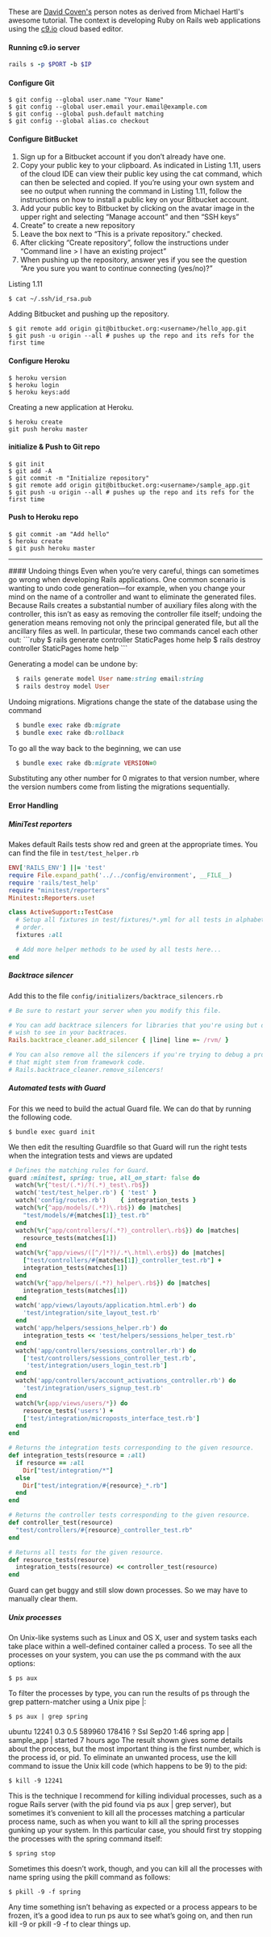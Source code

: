 These are [David Coven's](github.com/mrcoven94) person notes as derived from Michael Hartl's awesome tutorial. The context is developing Ruby on Rails web applications using the [c9.io](c9.io) cloud based editor.

#### Running c9.io server
```ruby
rails s -p $PORT -b $IP
```

#### Configure Git
```git
$ git config --global user.name "Your Name"
$ git config --global user.email your.email@example.com
$ git config --global push.default matching
$ git config --global alias.co checkout
```
#### Configure BitBucket
1. Sign up for a Bitbucket account if you don’t already have one.
2. Copy your public key to your clipboard. As indicated in Listing 1.11, users of the cloud IDE can view their public key using the cat command, which can then be selected and copied. If you’re using your own system and see no output when running the command in Listing 1.11, follow the instructions on how to install a public key on your Bitbucket account.
3. Add your public key to Bitbucket by clicking on the avatar image in the upper right and selecting “Manage account” and then “SSH keys” 
4. Create” to create a new repository 
5. Leave the box next to “This is a private repository.” checked. 
6. After clicking “Create repository”, follow the instructions under “Command line > I have an existing project”
7. When pushing up the repository, answer yes if you see the question “Are you sure you want to continue connecting (yes/no)?”

Listing 1.11 
```git 
$ cat ~/.ssh/id_rsa.pub
```
Adding Bitbucket and pushing up the repository.
```git 
$ git remote add origin git@bitbucket.org:<username>/hello_app.git
$ git push -u origin --all # pushes up the repo and its refs for the first time
```

#### Configure Heroku
```git
$ heroku version
$ heroku login
$ heroku keys:add
```
Creating a new application at Heroku.
```
$ heroku create
git push heroku master
```

#### initialize  & Push to Git repo
```git
$ git init
$ git add -A
$ git commit -m "Initialize repository"
$ git remote add origin git@bitbucket.org:<username>/sample_app.git
$ git push -u origin --all # pushes up the repo and its refs for the first time
```
#### Push to Heroku repo
```git
$ git commit -am "Add hello"
$ heroku create
$ git push heroku master
```

<hr>
#### Undoing things
Even when you’re very careful, things can sometimes go wrong when developing Rails applications. One common scenario is wanting to undo code generation—for example, when you change your mind on the name of a controller and want to eliminate the generated files. Because Rails creates a substantial number of auxiliary files along with the controller, this isn’t as easy as removing the controller file itself; undoing the generation means removing not only the principal generated file, but all the ancillary files as well.  In particular, these two commands cancel each other out:
```ruby
  $ rails generate controller StaticPages home help
  $ rails destroy  controller StaticPages home help
```

Generating a model can be undone by:
```ruby
  $ rails generate model User name:string email:string
  $ rails destroy model User

```

Undoing migrations. Migrations change the state of the database using the command
```ruby
  $ bundle exec rake db:migrate
  $ bundle exec rake db:rollback
```
To go all the way back to the beginning, we can use
```ruby
  $ bundle exec rake db:migrate VERSION=0
```
Substituting any other number for 0 migrates to that version number, where the version numbers come from listing the migrations sequentially.

#### Error Handling
##### MiniTest reporters
Makes default Rails tests show red and green at the appropriate times. You can find the file in ```test/test_helper.rb```
```ruby
ENV['RAILS_ENV'] ||= 'test'
require File.expand_path('../../config/environment', __FILE__)
require 'rails/test_help'
require "minitest/reporters"
Minitest::Reporters.use!

class ActiveSupport::TestCase
  # Setup all fixtures in test/fixtures/*.yml for all tests in alphabetical
  # order.
  fixtures :all

  # Add more helper methods to be used by all tests here...
end
```
##### Backtrace silencer
Add this to the file ```config/initializers/backtrace_silencers.rb```
```ruby
# Be sure to restart your server when you modify this file.

# You can add backtrace silencers for libraries that you're using but don't
# wish to see in your backtraces.
Rails.backtrace_cleaner.add_silencer { |line| line =~ /rvm/ }

# You can also remove all the silencers if you're trying to debug a problem
# that might stem from framework code.
# Rails.backtrace_cleaner.remove_silencers!
```

##### Automated tests with Guard
For this we need to build the actual Guard file. We can do that by running the following code. 
```git
$ bundle exec guard init
```
We then edit the resulting Guardfile so that Guard will run the right tests when the integration tests and views are updated 

```ruby
# Defines the matching rules for Guard.
guard :minitest, spring: true, all_on_start: false do
  watch(%r{^test/(.*)/?(.*)_test\.rb$})
  watch('test/test_helper.rb') { 'test' }
  watch('config/routes.rb')    { integration_tests }
  watch(%r{^app/models/(.*?)\.rb$}) do |matches|
    "test/models/#{matches[1]}_test.rb"
  end
  watch(%r{^app/controllers/(.*?)_controller\.rb$}) do |matches|
    resource_tests(matches[1])
  end
  watch(%r{^app/views/([^/]*?)/.*\.html\.erb$}) do |matches|
    ["test/controllers/#{matches[1]}_controller_test.rb"] +
    integration_tests(matches[1])
  end
  watch(%r{^app/helpers/(.*?)_helper\.rb$}) do |matches|
    integration_tests(matches[1])
  end
  watch('app/views/layouts/application.html.erb') do
    'test/integration/site_layout_test.rb'
  end
  watch('app/helpers/sessions_helper.rb') do
    integration_tests << 'test/helpers/sessions_helper_test.rb'
  end
  watch('app/controllers/sessions_controller.rb') do
    ['test/controllers/sessions_controller_test.rb',
     'test/integration/users_login_test.rb']
  end
  watch('app/controllers/account_activations_controller.rb') do
    'test/integration/users_signup_test.rb'
  end
  watch(%r{app/views/users/*}) do
    resource_tests('users') +
    ['test/integration/microposts_interface_test.rb']
  end
end

# Returns the integration tests corresponding to the given resource.
def integration_tests(resource = :all)
  if resource == :all
    Dir["test/integration/*"]
  else
    Dir["test/integration/#{resource}_*.rb"]
  end
end

# Returns the controller tests corresponding to the given resource.
def controller_test(resource)
  "test/controllers/#{resource}_controller_test.rb"
end

# Returns all tests for the given resource.
def resource_tests(resource)
  integration_tests(resource) << controller_test(resource)
end
```

Guard can get buggy and still  slow down processes. So we may have to manually clear them. 

##### Unix processes
On Unix-like systems such as Linux and OS X, user and system tasks each take place within a well-defined container called a process. To see all the processes on your system, you can use the ps command with the aux options:

```  
$ ps aux
```
To filter the processes by type, you can run the results of ps through the grep pattern-matcher using a Unix pipe |:

 ``` 
 $ ps aux | grep spring
 ```
  ubuntu 12241 0.3 0.5 589960 178416 ? Ssl Sep20 1:46
  spring app | sample_app | started 7 hours ago
The result shown gives some details about the process, but the most important thing is the first number, which is the process id, or pid. To eliminate an unwanted process, use the kill command to issue the Unix kill code (which happens to be 9) to the pid:

```  
$ kill -9 12241
```
This is the technique I recommend for killing individual processes, such as a rogue Rails server (with the pid found via ps aux | grep server), but sometimes it’s convenient to kill all the processes matching a particular process name, such as when you want to kill all the spring processes gunking up your system. In this particular case, you should first try stopping the processes with the spring command itself:

```  
$ spring stop
```
Sometimes this doesn’t work, though, and you can kill all the processes with name spring using the pkill command as follows:

```  
$ pkill -9 -f spring 
```
Any time something isn’t behaving as expected or a process appears to be frozen, it’s a good idea to run ps aux to see what’s going on, and then run kill -9 <pid> or pkill -9 -f <name> to clear things up.

